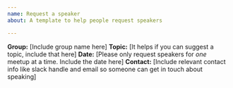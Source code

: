 ```yaml
---
name: Request a speaker
about: A template to help people request speakers

---
```


**Group:** [Include group name here]
**Topic:** [It helps if you can suggest a topic, include that here]
**Date:** [Please only request speakers for *one* meetup at a time. Include the date here]
**Contact:** [Include relevant contact info like slack handle and email so someone can get in touch about speaking]
